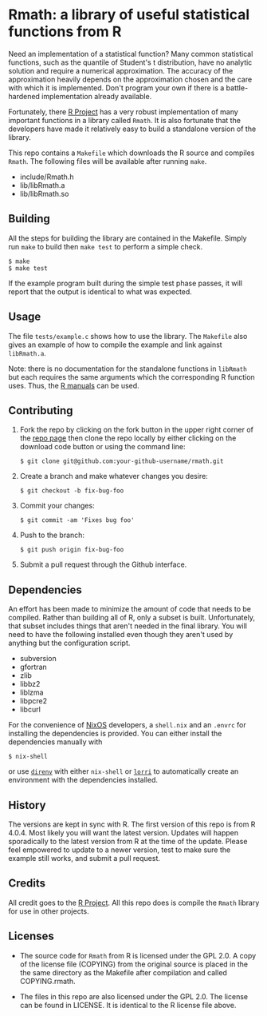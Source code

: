 # Rmath: a library of useful statistical functions from R

Need an implementation of a statistical function? Many common statistical
functions, such as the quantile of Student's t distribution, have no analytic
solution and require a numerical approximation. The accuracy of the
approximation heavily depends on the approximation chosen and the care with
which it is implemented. Don't program your own if there is a battle-hardened
implementation already available.


Fortunately, there [R Project](https://www.r-project.org/) has a very robust
implementation of many important functions in a library called `Rmath`. It is
also fortunate that the developers have made it relatively easy to build a
standalone version of the library.

This repo contains a `Makefile` which downloads the R source and compiles
`Rmath`. The following files will be available after running `make`.

* include/Rmath.h
* lib/libRmath.a
* lib/libRmath.so

## Building

All the steps for building the library are contained in the Makefile. Simply
run `make` to build then `make test` to perform a simple check.

```shell
$ make
$ make test
```

If the example program built during the simple test phase passes, it will
report that the output is identical to what was expected.

## Usage

The file `tests/example.c` shows how to use the library. The `Makefile` also
gives an example of how to compile the example and link against `libRmath.a`.

Note: there is no documentation for the standalone functions in `libRmath` but
each requires the same arguments which the corresponding R function uses.
Thus, the [R manuals](https://cran.r-project.org/manuals.html) can be used.

## Contributing

1. Fork the repo by clicking on the fork button in the upper right corner of
   the [repo page](https://github.com/mkgvt/rmath) then clone the repo locally
   by either clicking on the download code button or using the command line:

   ```shell
   $ git clone git@github.com:your-github-username/rmath.git
   ```

2. Create a branch and make whatever changes you desire:

   ```shell
   $ git checkout -b fix-bug-foo
   ```

3. Commit your changes:

   ```shell
   $ git commit -am 'Fixes bug foo'
   ```

4. Push to the branch:

   ```shell
   $ git push origin fix-bug-foo
   ```

5. Submit a pull request through the Github interface.

## Dependencies

An effort has been made to minimize the amount of code that needs to be
compiled. Rather than building all of R, only a subset is built. Unfortunately,
that subset includes things that aren't needed in the final library. You will
need to have the following installed even though they aren't used by anything
but the configuration script.

* subversion
* gfortran
* zlib
* libbz2
* liblzma
* libpcre2
* libcurl

For the convenience of [NixOS](https://nixos.org/) developers, a `shell.nix`
and an `.envrc` for installing the dependencies is provided. You can either
install the dependencies manually with

```shell
$ nix-shell
```

or use [`direnv`](https://direnv.net/) with either `nix-shell` or
[`lorri`](https://github.com/target/lorri) to automatically create an
environment with the dependencies installed.

## History

The versions are kept in sync with R. The first version of this repo is from R
4.0.4. Most likely you will want the latest version. Updates will happen
sporadically to the latest version from R at the time of the update. Please
feel empowered to update to a newer version, test to make sure the example
still works, and submit a pull request.

## Credits

All credit goes to the [R Project](https://www.r-project.org/). All this repo
does is compile the `Rmath` library for use in other projects.

## Licenses

* The source code for `Rmath` from R is licensed under the GPL 2.0. A copy of
  the license file (COPYING) from the original source is placed in the the
  same directory as the Makefile after compilation and called COPYING.rmath.

* The files in this repo are also licensed under the GPL 2.0. The license can
  be found in LICENSE. It is identical to the R license file above.
